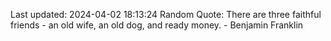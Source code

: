 Last updated: 2024-04-02 18:13:24
Random Quote: There are three faithful friends - an old wife, an old dog, and ready money. - Benjamin Franklin